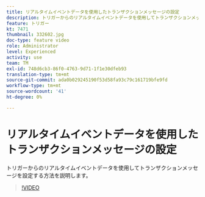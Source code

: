 ```yaml
---
title: リアルタイムイベントデータを使用したトランザクションメッセージの設定
description: トリガーからのリアルタイムイベントデータを使用してトランザクションメッセージを設定する方法を説明します。
feature: トリガー
kt: 7471
thumbnail: 332602.jpg
doc-type: feature video
role: Administrator
level: Experienced
activity: use
team: TM
exl-id: 748d6cb3-86f0-4763-9d71-1f1e30dfeb93
translation-type: tm+mt
source-git-commit: ada0b029245190f53d58fa93c79c161719bfe9fd
workflow-type: tm+mt
source-wordcount: '41'
ht-degree: 0%

---
```


# リアルタイムイベントデータを使用したトランザクションメッセージの設定

トリガーからのリアルタイムイベントデータを使用してトランザクションメッセージを設定する方法を説明します。

>[!VIDEO](https://video.tv.adobe.com/v/332602?quality=12)
